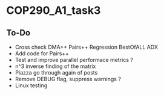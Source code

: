 # COP290_A1_task3

## To-Do
- Cross check DMA++ Pairs++ Regression BestOfALL ADX
- Add code for Pairs++
- Test and improve parallel performace metrics ?
- n^3 inverse finding of the matrix
- Piazza go through again of posts
- Remove DEBUG flag, suppress warnings ?
- Linux testing